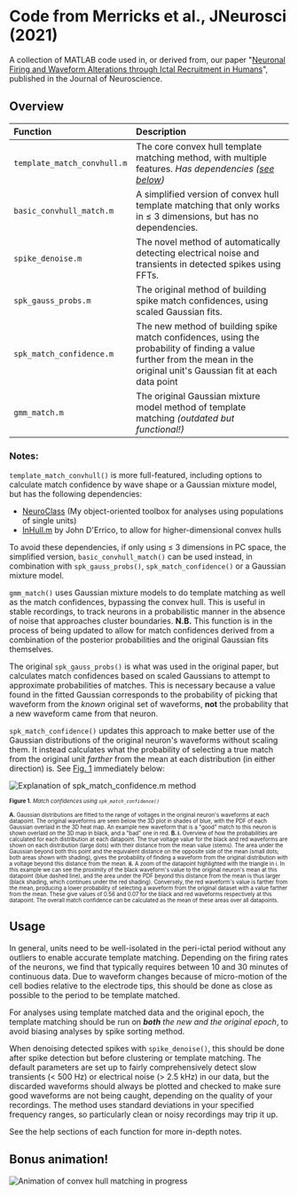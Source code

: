 # Code from Merricks et al., JNeurosci (2021)

A collection of MATLAB code used in, or derived from, our paper "[Neuronal Firing and Waveform Alterations through Ictal Recruitment in Humans](https://doi.org/10.1523/JNEUROSCI.0417-20.2020)", published in the Journal of Neuroscience.

## Overview

|             Function            |                                                                                                                Description                                                                                                                |
|:--------------------------------|:------------------------------------------------------------------------------------------------------------------------------------------------------------------------------------------------------------------------------------------|
| ```template_match_convhull.m``` | The core convex hull template matching method, with multiple features. _Has dependencies ([see below](#notes))_ 		                                                                                                                              |
| ```basic_convhull_match.m```    | A simplified version of convex hull template matching that only works in ≤ 3 dimensions, but has no dependencies.                                                                                                                         |
| ```spike_denoise.m```           | The novel method of automatically detecting electrical noise and transients in detected spikes using FFTs.                                                                                                                                |
| ```spk_gauss_probs.m```         | The original method of building spike match confidences, using scaled Gaussian fits.                                                                                                                                                      |
| ```spk_match_confidence.m```      | The new method of building spike match confidences, using the probability of finding a value further from the mean in the original unit's Gaussian fit at each data point                                                                 |
| ```gmm_match.m```               | The original Gaussian mixture model method of template matching _(outdated but functional!)_                                                                                                                                              |

### Notes:

```template_match_convhull()``` is more full-featured, including options to calculate match confidence by wave shape or a Gaussian mixture model, but has the following dependencies:

- [NeuroClass](https://github.com/edmerix/NeuroClass)  (My object-oriented toolbox for analyses using populations of single units)
- [InHull.m](https://www.mathworks.com/matlabcentral/fileexchange/10226-inhull) by John D'Errico, to allow for higher-dimensional convex hulls

To avoid these dependencies, if only using ≤ 3 dimensions in PC space, the simplified version, ```basic_convhull_match()``` can be used instead, in combination with ```spk_gauss_probs()```, ```spk_match_confidence()``` or a Gaussian mixture model.

```gmm_match()``` uses Gaussian mixture models to do template matching as well as the match confidences, bypassing the convex hull. This is useful in stable recordings, to track neurons in a probabilistic manner in the absence of noise that approaches cluster boundaries. __N.B.__ This function is in the process of being updated to allow for match confidences derived from a combination of the posterior probabilities and the original Gaussian fits themselves.

The original ```spk_gauss_probs()``` is what was used in the original paper, but calculates match confidences based on scaled Gaussians to attempt to approximate probabilities of matches. This is necessary because a value found in the fitted Gaussian corresponds to the probability of picking that waveform from the _known_ original set of waveforms, __not__ the probability that a new waveform came from that neuron. 

```spk_match_confidence()``` updates this approach to make better use of the Gaussian distributions of the original neuron's waveforms without scaling them. It instead calculates what the probability of selecting a true match from the original unit _farther_ from the mean at each distribution (in either direction) is. See [Fig. 1](#fig1) immediately below:

<a name="fig1">![Explanation of spk_match_confidence.m method](superfluous/gauss_probs.png?raw=true "Explanation behind spk_match_confidence method")</a>

<sup><sub>__Figure 1.__ _Match confidences using ```spk_match_confidence()```_</sub></sup>

<sup><sub>__A.__ Gaussian distributions are fitted to the range of voltages in the original neuron's waveforms at each datapoint. The original waveforms are seen below the 3D plot in shades of blue, with the PDF of each Gaussian overlaid in the 3D heat map. An example new waveform that is a "good" match to this neuron is shown overlaid on the 3D map in black, and a "bad" one in red. __B. i.__ Overview of how the probabilities are calculated for each distribution at each datapoint. The true voltage value for the black and red waveforms are shown on each distribution (large dots) with their distance from the mean value (stems). The area under the Gaussian beyond both this point and the equivalent distance on the opposite side of the mean (small dots; both areas shown with shading), gives the probability of finding a waveform from the original distribution with a voltage beyond this distance from the mean. __ii.__ A zoom of the datapoint highlighted with the triangle in i. In this example we can see the proximity of the black waveform's value to the original neuron's mean at this datapoint (blue dashed line), and the area under the PDF beyond this distance from the mean is thus larger (black shading, which continues under the red shading). Conversely, the red waveform's value is farther from the mean, producing a lower probability of selecting a waveform from the original dataset with a value farther from the mean. These give values of 0.56 and 0.07 for the black and red waveforms respectively at this datapoint. The overall match confidence can be calculated as the mean of these areas over all datapoints.</sub></sup>

## Usage

In general, units need to be well-isolated in the peri-ictal period without any outliers to enable accurate template matching. Depending on the firing rates of the neurons, we find that typically requires between 10 and 30 minutes of continuous data. Due to waveform changes because of micro-motion of the cell bodies relative to the electrode tips, this should be done as close as possible to the period to be template matched.

For analyses using template matched data and the original epoch, the template matching should be run on ___both__ the new and the original epoch_, to avoid biasing analyses by spike sorting method.

When denoising detected spikes with ```spike_denoise()```, this should be done after spike detection but before clustering or template matching. The default parameters are set up to fairly comprehensively detect slow transients (< 500 Hz) or electrical noise (> 2.5 kHz) in our data, but the discarded waveforms should always be plotted and checked to make sure good waveforms are not being caught, depending on the quality of your recordings. The method uses standard deviations in your specified frequency ranges, so particularly clean or noisy recordings may trip it up.

See the help sections of each function for more in-depth notes.


## Bonus animation!

![Animation of convex hull matching in progress](superfluous/convexhullbuild.gif?raw=true "Convex hulls in action on PCA clusters")

